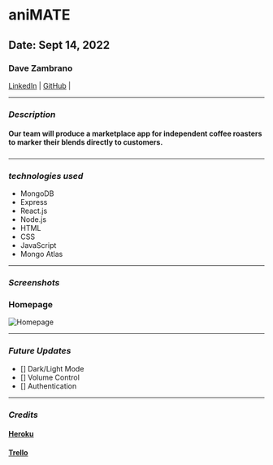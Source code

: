 # aniMATE

## Date: Sept 14, 2022

### Dave Zambrano

[LinkedIn](https://www.linkedin.com/in/davezambr/) |
[GitHub](https://github.com/dzambr13) |

---

### **_Description_**

#### **Our team will produce a marketplace app for independent coffee roasters to marker their blends directly to customers.**

#####

---

### **_technologies used_**

- MongoDB
- Express
- React.js
- Node.js
- HTML
- CSS
- JavaScript
- Mongo Atlas

---

### **_Screenshots_**

### Homepage

![Homepage]()

---

### **_Future Updates_**

- [] Dark/Light Mode
- [] Volume Control
- [] Authentication

---

### **_Credits_**

#### [Heroku]()

#### [Trello]()
